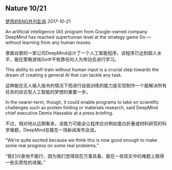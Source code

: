 ## Nature 10/21

[梦雨的ENG外刊乱炖](javascript:void(0);) *2017-10-21*

An artificial intelligence (AI) program from Google-owned company DeepMind has reached superhuman level at the strategy game Go — without learning from any human moves.

隶属谷歌的一家公司DeepMind设计了一个人工智能程序，该程序已达到超人水平，能在策略游戏Go中不依靠任何人为举动去进行学习。

This ability to self-train without human input is a crucial step towards the dream of creating a general AI that can tackle any task.

这种能在无人输入指令的情况下而进行自我训练的能力是实现制作一个能解决所有任务的综合型人工智能的梦想的重要一步。

In the nearer-term, though, it could enable programs to take on scientific challenges such as protein folding or materials research, said DeepMind chief executive Demis Hassabis at a press briefing.

不过，相对地从近期看来，该能力可能会让程序应对例如蛋白折叠或材料研究的科学难题，DeepMind总裁在一场新闻发布会说。

 “We’re quite excited because we think this is now good enough to make some real progress on some real problems.”

“我们兴奋地不能行，因为我们觉得现在万事具备，能在一些现实中的难题上取得一些实质性的进展。”